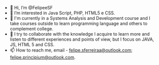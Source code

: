 - 👋 Hi, I’m @FelipeeSF
- 👀 I’m interested in Java Script, PHP, HTML5 e CSS.
- 🌱 I'm currently in a Systems Analysis and Development course and I take courses outside to learn programming language and others to complement college.
- 💞️ I try to collaborate with the knowledge I acquire to learn more and listen to different experiences and points of view, but I focus on JAVA, JS, HTML 5 and CSS.
- 📫 How to reach me, email - felipe.sferreiraa@outlook.com; felipe.principium@outlook.com.

<!---
FelipeeSF/FelipeeSF is a ✨ special ✨ repository because its `README.md` (this file) appears on your GitHub profile.
You can click the Preview link to take a look at your changes.
--->
